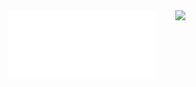 <div style="width: 100%;">
<div style="display: grid; grid-template-columns: 1fr 1fr; grid-gap: 30px;">
<img src="/metrics.base.svg" alt="Metrics">
<a href="https://github.com/anuraghazra/github-readme-stats" style="flex: 0 1 50%;">
<picture>
<source srcset="https://github-readme-stats.vercel.app/api/top-langs/?username=rodrigo-rac2&layout=compact&theme=dark#gh-dark-mode-only" media="(prefers-color-scheme: dark)" />
<source srcset="https://github-readme-stats.vercel.app/api/top-langs/?username=rodrigo-rac2&layout=compact" media="(prefers-color-scheme: light) (prefers-color-scheme: no-preference)" />
<img src="https://github-readme-stats.vercel.app/api?username=rodrigo-rac2&show_icons=true" />
</a>
</div>
</div> 

<!-- <div style="width: 100%;">
<div style="display: grid; grid-template-columns: 1fr 1fr; grid-gap: 30px;">
<img src="/metrics.plugin.isocalendar.svg" alt="Metrics">
<a href="https://github.com/anuraghazra/github-readme-stats" style="flex: 0 1 50%;">
<picture>
<source srcset="https://github-readme-stats.vercel.app/api?username=rodrigo-rac2&hide=contribs&show_icons=true&theme=dark" media="(prefers-color-scheme: dark)" />
<source srcset="https://github-readme-stats.vercel.app/api?username=rodrigo-rac2&hide=contribs&show_icons=true" media="(prefers-color-scheme: light), (prefers-color-scheme: no-preference)" />
<img src="https://github-readme-stats.vercel.app/api?username=rodrigo-rac2&hide=contribs&show_icons=true" />
</picture>
</a>
</div>
</div> 

<!--
**rodrigo-rac2/rodrigo-rac2** is a ✨ _special_ ✨ repository because its `README.md` (this file) appears on your GitHub profile.

Here are some ideas to get you started:

- 🔭 I’m currently working on ...
- 🌱 I’m currently learning ...
- 👯 I’m looking to collaborate on ...
- 🤔 I’m looking for help with ...
- 💬 Ask me about ...
- 📫 How to reach me: ...
- 😄 Pronouns: ...
- ⚡ Fun fact: ...
-->
